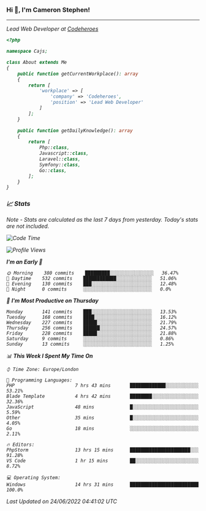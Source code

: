 ### Hi 👋, I'm Cameron Stephen!
<hr>
<p><em>Lead Web Developer at <a href="https://codeheroes.co.uk">Codeheroes</a></p>


```php
<?php

namespace Cajs;

class About extends Me
{
    public function getCurrentWorkplace(): array
    {
        return [
            'workplace' => [
                'company' => 'Codeheroes',
                'position' => 'Lead Web Developer'
            ]
        ];
    }

    public function getDailyKnowledge(): array
    {
        return [
            Php::class,
            Javascript::class,
            Laravel::class,
            Symfony::class,
            Go::class,
        ];
    }
}
```

### 📈 Stats
<p><em>Note - Stats are calculated as the last 7 days from yesterday. Today's stats are not included.</em></p>


<!--START_SECTION:waka-->
![Code Time](http://img.shields.io/badge/Code%20Time-2%2C961%20hrs%2049%20mins-blue)

![Profile Views](http://img.shields.io/badge/Profile%20Views-0-blue)

**I'm an Early 🐤** 

```text
🌞 Morning    380 commits    █████████░░░░░░░░░░░░░░░░   36.47% 
🌆 Daytime    532 commits    ████████████░░░░░░░░░░░░░   51.06% 
🌃 Evening    130 commits    ███░░░░░░░░░░░░░░░░░░░░░░   12.48% 
🌙 Night      0 commits      ░░░░░░░░░░░░░░░░░░░░░░░░░   0.0%

```
📅 **I'm Most Productive on Thursday** 

```text
Monday       141 commits    ███░░░░░░░░░░░░░░░░░░░░░░   13.53% 
Tuesday      168 commits    ████░░░░░░░░░░░░░░░░░░░░░   16.12% 
Wednesday    227 commits    █████░░░░░░░░░░░░░░░░░░░░   21.79% 
Thursday     256 commits    ██████░░░░░░░░░░░░░░░░░░░   24.57% 
Friday       228 commits    █████░░░░░░░░░░░░░░░░░░░░   21.88% 
Saturday     9 commits      ░░░░░░░░░░░░░░░░░░░░░░░░░   0.86% 
Sunday       13 commits     ░░░░░░░░░░░░░░░░░░░░░░░░░   1.25%

```


📊 **This Week I Spent My Time On** 

```text
⌚︎ Time Zone: Europe/London

💬 Programming Languages: 
PHP                      7 hrs 43 mins       █████████████░░░░░░░░░░░░   53.21% 
Blade Template           4 hrs 42 mins       ████████░░░░░░░░░░░░░░░░░   32.36% 
JavaScript               48 mins             █░░░░░░░░░░░░░░░░░░░░░░░░   5.59% 
Other                    35 mins             █░░░░░░░░░░░░░░░░░░░░░░░░   4.05% 
Go                       18 mins             ░░░░░░░░░░░░░░░░░░░░░░░░░   2.11%

🔥 Editors: 
PhpStorm                 13 hrs 15 mins      ██████████████████████░░░   91.28% 
VS Code                  1 hr 15 mins        ██░░░░░░░░░░░░░░░░░░░░░░░   8.72%

💻 Operating System: 
Windows                  14 hrs 31 mins      █████████████████████████   100.0%

```


 Last Updated on 24/06/2022 04:41:02 UTC
<!--END_SECTION:waka-->
